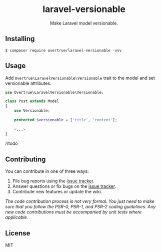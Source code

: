 <h1 align="center"> laravel-versionable </h1>

<p align="center"> Make Laravel model versionable.</p>


## Installing

```shell
$ composer require overtrue/laravel-versionable -vvv
```

## Usage

Add `Overtrue\LaravelVersionable\Versionable` trait to the model and set versionable attributes:

```php
use Overtrue\LaravelVersionable\Versionable;

class Post extends Model
{
    use Versionable;
    
    protected $versionable = ['title', 'content'];
    
    <...>
}
```

//todo


## Contributing

You can contribute in one of three ways:

1. File bug reports using the [issue tracker](https://github.com/overtrue/laravel-versionable/issues).
2. Answer questions or fix bugs on the [issue tracker](https://github.com/overtrue/laravel-versionable/issues).
3. Contribute new features or update the wiki.

_The code contribution process is not very formal. You just need to make sure that you follow the PSR-0, PSR-1, and PSR-2 coding guidelines. Any new code contributions must be accompanied by unit tests where applicable._

## License

MIT